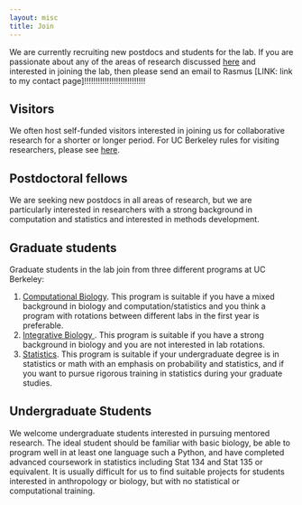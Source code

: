 ```yaml
---
layout: misc
title: Join
---
```


We are currently recruiting new postdocs and students for the lab.  If you are passionate about any of the areas of research discussed <a href="/projects/">here</a> and interested in joining the lab, then please send an email to Rasmus [LINK: link to my contact page]!!!!!!!!!!!!!!!!!!!!!!!!!!!


## Visitors

We often host self-funded visitors interested in joining us for collaborative research for a shorter or longer period.  For UC Berkeley rules for visiting researchers, please see <a href="https://vspa.berkeley.edu/visiting-scholar-visiting-student-researcher">here</a>.



## Postdoctoral fellows

We are seeking new postdocs in all areas of research, but we are particularly interested in researchers with a strong background in computation and statistics and interested in methods development.  

## Graduate students

Graduate students in the lab join from three different programs at UC Berkeley:
  <ol type = "1">
<li>	<a href="https://ccb.berkeley.edu/academics/phd-in-computational-biology/">Computational Biology</a>.  This program is suitable if you have a mixed background in biology and computation/statistics and you think a program with rotations between different labs in the first year is preferable. </li>
<li>	<a href="https://ib.berkeley.edu/grad/admissions/index.php">Integrative Biology </a>.  This program is suitable if you have a strong background in biology and you are not interested in lab rotations.</li>
<li>	<a href="https://statistics.berkeley.edu/academics/phd/admissions">Statistics</a>. This program is suitable if your undergraduate degree is in statistics or math with an emphasis on probability and statistics, and if you want to pursue rigorous training in statistics during your graduate studies.</li>
</ol>

## Undergraduate Students

We welcome undergraduate students interested in pursuing mentored research.  The ideal student should be familiar with basic biology, be able to program well in at least one language such a Python, and have completed advanced coursework in statistics including Stat 134 and Stat 135 or equivalent.  It is usually difficult for us to find suitable projects for students interested in anthropology or biology, but with no statistical or computational training.
